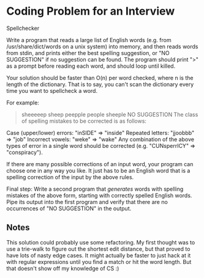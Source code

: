 Coding Problem for an Interview
================================

Spellchecker

Write a program that reads a large list of English words (e.g. from /usr/share/dict/words on a unix system) into memory, and then reads words from stdin, and prints either the best spelling suggestion, or "NO SUGGESTION" if no suggestion can be found. The program should print ">" as a prompt before reading each word, and should loop until killed.

Your solution should be faster than O(n) per word checked, where n is the length of the dictionary. That is to say, you can't scan the dictionary every time you want to spellcheck a word.

For example:

> sheeeeep
sheep
> peepple
people
> sheeple
NO SUGGESTION
The class of spelling mistakes to be corrected is as follows:

Case (upper/lower) errors: "inSIDE" => "inside"
Repeated letters: "jjoobbb" => "job"
Incorrect vowels: "weke" => "wake"
Any combination of the above types of error in a single word should be corrected (e.g. "CUNsperrICY" => "conspiracy").

If there are many possible corrections of an input word, your program can choose one in any way you like. It just has to be an English word that is a spelling correction of the input by the above rules.

Final step: Write a second program that *generates* words with spelling mistakes of the above form, starting with correctly spelled English words. Pipe its output into the first program and verify that there are no occurrences of "NO SUGGESTION" in the output.

Notes
------
This solution could probably use some refactoring. My first thought was to use a trie-walk to figure out the shortest edit distance, but that proved to have lots of nasty edge cases. It might actually be faster to just hack at it with regular expressions until you find a match or hit the word length. But that doesn't show off my knowledge of CS :)